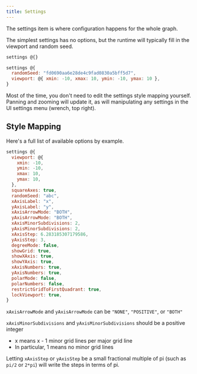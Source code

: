```yaml
---
title: Settings
---
```


The settings item is where configuration happens for the whole graph.

The simplest settings has no options, but the runtime will typically fill in the viewport and random seed.

```js
settings @{}
```

```js
settings @{
  randomSeed: "fd0690aa6e28de4c9fad0830a5bff5d7",
  viewport: @{ xmin: -10, xmax: 10, ymin: -10, ymax: 10 },
}
```

Most of the time, you don't need to edit the settings style mapping yourself. Panning and zooming will update it, as will manipulating any settings in the UI settings menu (wrench, top right).

## Style Mapping

Here's a full list of available options by example.

```js
settings @{
  viewport: @{
    xmin: -10,
    ymin: -10,
    xmax: 10,
    ymax: 10,
  },
  squareAxes: true,
  randomSeed: "abc",
  xAxisLabel: "x",
  yAxisLabel: "y",
  xAxisArrowMode: "BOTH",
  yAxisArrowMode: "BOTH",
  xAxisMinorSubdivisions: 2,
  yAxisMinorSubdivisions: 2,
  xAxisStep: 6.283185307179586,
  yAxisStep: 3,
  degreeMode: false,
  showGrid: true,
  showXAxis: true,
  showYAxis: true,
  xAxisNumbers: true,
  yAxisNumbers: true,
  polarMode: false,
  polarNumbers: false,
  restrictGridToFirstQuadrant: true,
  lockViewport: true,
}
```

`xAxisArrowMode` and `yAxisArrowMode` can be `"NONE"`, `"POSITIVE"`, or `"BOTH"`

`xAxisMinorSubdivisions` and `yAxisMinorSubdivisions` should be a positive integer

- x means x - 1 minor grid lines per major grid line
- In particular, 1 means no minor grid lines

Letting `xAxisStep` or `yAxisStep` be a small fractional multiple of pi (such as `pi/2` or `2*pi`) will write the steps in terms of pi.
